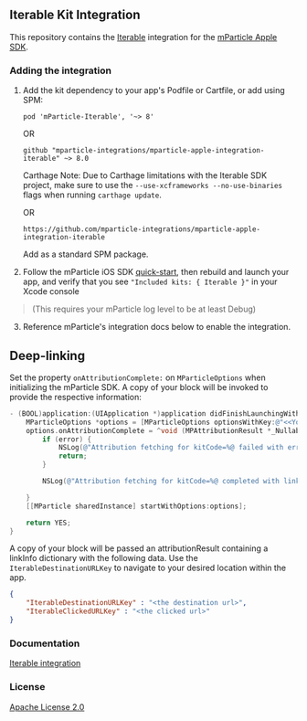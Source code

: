 ## Iterable Kit Integration

This repository contains the [Iterable](https://iterable.com) integration for the [mParticle Apple SDK](https://github.com/mParticle/mparticle-apple-sdk).

### Adding the integration

1. Add the kit dependency to your app's Podfile or Cartfile, or add using SPM:

    ```
    pod 'mParticle-Iterable', '~> 8'
    ```

    OR

    ```
    github "mparticle-integrations/mparticle-apple-integration-iterable" ~> 8.0
    ```

    Carthage Note: Due to Carthage limitations with the Iterable SDK project, make sure to use the `--use-xcframeworks --no-use-binaries` flags when running `carthage update`.

    OR

    ```
    https://github.com/mparticle-integrations/mparticle-apple-integration-iterable
    ```

    Add as a standard SPM package.

2. Follow the mParticle iOS SDK [quick-start](https://github.com/mParticle/mparticle-apple-sdk), then rebuild and launch your app, and verify that you see `"Included kits: { Iterable }"` in your Xcode console 

> (This requires your mParticle log level to be at least Debug)

3. Reference mParticle's integration docs below to enable the integration.


## Deep-linking

Set the property `onAttributionComplete:` on `MParticleOptions` when initializing the mParticle SDK. A copy of your block will be invoked to provide the respective information:

```objective-c
- (BOOL)application:(UIApplication *)application didFinishLaunchingWithOptions:(NSDictionary *)launchOptions {
    MParticleOptions *options = [MParticleOptions optionsWithKey:@"<<Your app key>>" secret:@"<<Your app secret>>"];
    options.onAttributionComplete = ^void (MPAttributionResult *_Nullable attributionResult, NSError * _Nullable error) {
        if (error) {
            NSLog(@"Attribution fetching for kitCode=%@ failed with error=%@", error.userInfo[mParticleKitInstanceKey], error);
            return;
        }

        NSLog(@"Attribution fetching for kitCode=%@ completed with linkInfo: %@", attributionResult.kitCode, attributionResult.linkInfo);

    }
    [[MParticle sharedInstance] startWithOptions:options];

    return YES;
}
```

A copy of your block will be passed an attributionResult containing a linkInfo dictionary with the following data. Use the `IterableDestinationURLKey` to navigate to your desired location within the app.

```json
{
	"IterableDestinationURLKey" : "<the destination url>",
	"IterableClickedURLKey" : "<the clicked url>"
}

```

### Documentation

[Iterable integration](https://docs.mparticle.com/integrations/iterable/event/)

### License

[Apache License 2.0](http://www.apache.org/licenses/LICENSE-2.0)
